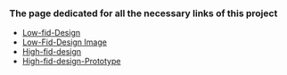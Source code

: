 ### The page dedicated for all the necessary links of this project

- [Low-fid-Design ](https://www.figma.com/file/p9vfooPIyRtbgCKLNqabxa/Low-Fid-design?type=design&node-id=0%3A1&mode=design&t=mw2r5C6OVvmbdB0n-1)
- [Low-Fid-Design Image ](https://drive.google.com/file/d/1_IT3u18cskhLo7wTfvh_k-NH-sw0Ipb5/view?usp=sharing)
- [High-fid-design](https://www.figma.com/file/ZBpzuaK61v6ZK69LElLTpm/High-Fid-Design?type=design&node-id=0%3A1&mode=design&t=VLiuwMYoLkDUk4GV-1)
- [High-fid-design-Prototype](https://www.figma.com/proto/ZBpzuaK61v6ZK69LElLTpm/High-Fid-Design?page-id=0%3A1&type=design&node-id=13-220&viewport=298%2C353%2C0.1&t=0omtE7CVQskiqvo3-1&scaling=scale-down&starting-point-node-id=13%3A220&show-proto-sidebar=1&mode=design)